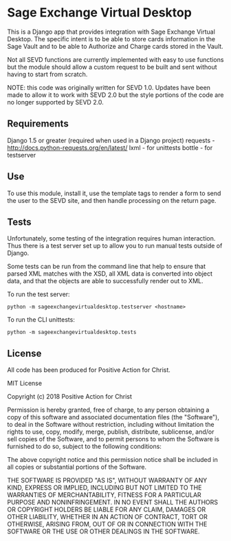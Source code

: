 Sage Exchange Virtual Desktop
=============================

This is a Django app that provides integration with Sage Exchange Virtual
Desktop. The specific intent is to be able to store cards information in the
Sage Vault and to be able to Authorize and Charge cards stored in the Vault.

Not all SEVD functions are currently implemented with easy to use functions
but the module should allow a custom request to be built and sent without
having to start from scratch.

NOTE: this code was originally written for SEVD 1.0. Updates have been made
      to allow it to work with SEVD 2.0 but the style portions of the code are
      no longer supported by SEVD 2.0.


Requirements
------------

Django 1.5 or greater (required when used in a Django project)
requests - http://docs.python-requests.org/en/latest/
lxml - for unittests
bottle - for testserver


Use
---

To use this module, install it, use the template tags to render a form to send
the user to the SEVD site, and then handle processing on the return page.


Tests
-----

Unfortunately, some testing of the integration requires human interaction.
Thus there is a test server set up to allow you to run manual tests outside
of Django.

Some tests can be run from the command line that help to ensure
that parsed XML matches with the XSD, all XML data is converted into object
data, and that the objects are able to successfully render out to XML.

To run the test server:

    python -m sageexchangevirtualdesktop.testserver <hostname>

To run the CLI unittests:

    python -m sageexchangevirtualdesktop.tests


License
-------

All code has been produced for Positive Action for Christ.

MIT License

Copyright (c) 2018 Positive Action for Christ

Permission is hereby granted, free of charge, to any person obtaining a copy
of this software and associated documentation files (the "Software"), to deal
in the Software without restriction, including without limitation the rights
to use, copy, modify, merge, publish, distribute, sublicense, and/or sell
copies of the Software, and to permit persons to whom the Software is
furnished to do so, subject to the following conditions:

The above copyright notice and this permission notice shall be included in all
copies or substantial portions of the Software.

THE SOFTWARE IS PROVIDED "AS IS", WITHOUT WARRANTY OF ANY KIND, EXPRESS OR
IMPLIED, INCLUDING BUT NOT LIMITED TO THE WARRANTIES OF MERCHANTABILITY,
FITNESS FOR A PARTICULAR PURPOSE AND NONINFRINGEMENT. IN NO EVENT SHALL THE
AUTHORS OR COPYRIGHT HOLDERS BE LIABLE FOR ANY CLAIM, DAMAGES OR OTHER
LIABILITY, WHETHER IN AN ACTION OF CONTRACT, TORT OR OTHERWISE, ARISING FROM,
OUT OF OR IN CONNECTION WITH THE SOFTWARE OR THE USE OR OTHER DEALINGS IN THE
SOFTWARE.